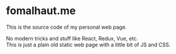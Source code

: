 # fomalhaut.me
This is the source code of my personal web page.

No modern tricks and stuff like React, Redux, Vue, etc.  
This is just a plain old static web page with a little bit of JS and CSS.

